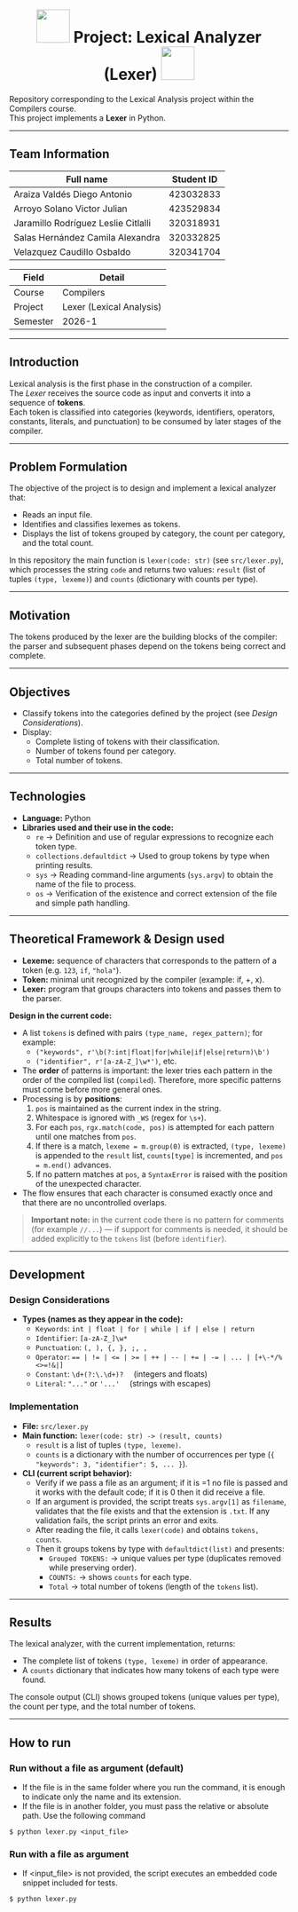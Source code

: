 <h1 align="center">
  <img src="https://github.com/user-attachments/assets/3abebde3-8ee0-40d0-ae38-82c52246b528" width="60" height="60" />
  Project: Lexical Analyzer (Lexer)
  <img src="https://github.com/user-attachments/assets/fe29e172-7262-4289-820a-1c08eecaa61b" width="60" height="60" />
</h1>

Repository corresponding to the Lexical Analysis project within the Compilers course.  
This project implements a **Lexer** in Python.

---

## Team Information
| Full name                            | Student ID      |
|----------------------------------    |-----------------|
| Araiza Valdés Diego Antonio          | 423032833       |
| Arroyo Solano Victor Julian          | 423529834       |
| Jaramillo Rodríguez Leslie Citlalli  | 320318931       |
| Salas Hernández Camila Alexandra     | 320332825       |
| Velazquez Caudillo Osbaldo           | 320341704       |

| Field        | Detail         |
|--------------|----------------|
| Course       | Compilers      |
| Project      | Lexer (Lexical Analysis) |
| Semester     | 2026-1         |

---

## Introduction
Lexical analysis is the first phase in the construction of a compiler.  
The *Lexer* receives the source code as input and converts it into a sequence of **tokens**.  
Each token is classified into categories (keywords, identifiers, operators, constants, literals, and punctuation) to be consumed by later stages of the compiler.

---

## Problem Formulation
The objective of the project is to design and implement a lexical analyzer that:
- Reads an input file.
- Identifies and classifies lexemes as tokens.
- Displays the list of tokens grouped by category, the count per category, and the total count.  


In this repository the main function is `lexer(code: str)` (see `src/lexer.py`), which processes the string `code` and returns two values: `result` (list of tuples `(type, lexeme)`) and `counts` (dictionary with counts per type).

---

## Motivation
The tokens produced by the lexer are the building blocks of the compiler: the parser and subsequent phases depend on the tokens being correct and complete. 

---

## Objectives
- Classify tokens into the categories defined by the project (see *Design Considerations*).
- Display:
  - Complete listing of tokens with their classification.
  - Number of tokens found per category.
  - Total number of tokens.

---

## Technologies
- **Language:** Python
- **Libraries used and their use in the code:**
  - `re` → Definition and use of regular expressions to recognize each token type. 
  - `collections.defaultdict` → Used to group tokens by type when printing results.
  - `sys` → Reading command-line arguments (`sys.argv`) to obtain the name of the file to process.
  - `os` → Verification of the existence and correct extension of the file and simple path handling.

---

## Theoretical Framework & Design used
- **Lexeme:** sequence of characters that corresponds to the pattern of a token (e.g. `123`, `if`, `"hola"`).  
- **Token:** minimal unit recognized by the compiler (example: if, +, x). 
- **Lexer:** program that groups characters into tokens and passes them to the parser.  

**Design in the current code:**
- A list `tokens` is defined with pairs `(type_name, regex_pattern)`; for example:
  - `("keywords", r'\b(?:int|float|for|while|if|else|return)\b')`
  - `("identifier", r'[a-zA-Z_]\w*')`, etc.
- The **order** of patterns is important: the lexer tries each pattern in the order of the compiled list (`compiled`). Therefore, more specific patterns must come before more general ones.
- Processing is by **positions**:
  1. `pos` is maintained as the current index in the string.
  2. Whitespace is ignored with `_WS` (regex for `\s+`).
  3. For each `pos`, `rgx.match(code, pos)` is attempted for each pattern until one matches from `pos`.
  4. If there is a match, `lexeme = m.group(0)` is extracted, `(type, lexeme)` is appended to the `result` list, `counts[type]` is incremented, and `pos = m.end()` advances.
  5. If no pattern matches at `pos`, a `SyntaxError` is raised with the position of the unexpected character.
- The flow ensures that each character is consumed exactly once and that there are no uncontrolled overlaps.

> **Important note:** in the current code there is no pattern for comments (for example `//...`) — if support for comments is needed, it should be added explicitly to the `tokens` list (before `identifier`).

---

## Development

### Design Considerations
- **Types (names as they appear in the code):**
  - `Keywords`: `int | float | for | while | if | else | return  `
  - `Identifier`: `[a-zA-Z_]\w*  `
  - `Punctuation`: `(, ), {, }, ;, ,  `
  - `Operator`: `== | != | <= | >= | ++ | -- | += | -= | ... | [+\-*/%<>=!&|]  `
  - `Constant`: `\d+(?:\.\d+)?  ` (integers and floats)
  - `Literal`: `"..."` or `'...'  ` (strings with escapes)

### Implementation 
- **File:** `src/lexer.py`
- **Main function:** `lexer(code: str) -> (result, counts)`
  - `result` is a list of tuples `(type, lexeme)`.
  - `counts` is a dictionary with the number of occurrences per type (`{ "keywords": 3, "identifier": 5, ... }`).
- **CLI (current script behavior):**
  - Verify if we pass a file as an argument; if it is =1 no file is passed and it works with the default code; if it is 0 then it did receive a file.
  - If an argument is provided, the script treats `sys.argv[1]` as `filename`, validates that the file exists and that the extension is `.txt`. If any validation fails, the script prints an error and exits.
  - After reading the file, it calls `lexer(code)` and obtains `tokens, counts`.
  - Then it groups tokens by type with `defaultdict(list)` and presents:
    - `Grouped TOKENS:` → unique values per type (duplicates removed while preserving order).
    - `COUNTS:` → shows `counts` for each type.
    - `Total` → total number of tokens (length of the `tokens` list).

---

## Results
The lexical analyzer, with the current implementation, returns:
- The complete list of tokens `(type, lexeme)` in order of appearance.  
- A `counts` dictionary that indicates how many tokens of each type were found.  

The console output (CLI) shows grouped tokens (unique values per type), the count per type, and the total number of tokens.

---

## How to run
### Run without a file as argument (default)
 - If the file is in the same folder where you run the command, it is enough to indicate only the name and its extension. 
 - If the file is in another folder, you must pass the relative or absolute path.
 Use the following command
 ```
 $ python lexer.py <input_file>
 ```
### Run with a file as argument
 - If <input_file> is not provided, the script executes an embedded code snippet included for tests.
 ```bash
 $ python lexer.py
 ```
